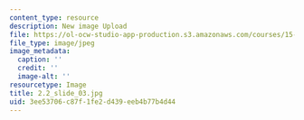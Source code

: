 ```yaml
---
content_type: resource
description: New image Upload
file: https://ol-ocw-studio-app-production.s3.amazonaws.com/courses/15-s21-nuts-and-bolts-of-business-plans-january-iap-2014/3ee53706c87f1fe2d439eeb4b77b4d44_2.2_slide_03.jpg
file_type: image/jpeg
image_metadata:
  caption: ''
  credit: ''
  image-alt: ''
resourcetype: Image
title: 2.2_slide_03.jpg
uid: 3ee53706-c87f-1fe2-d439-eeb4b77b4d44
---
```

